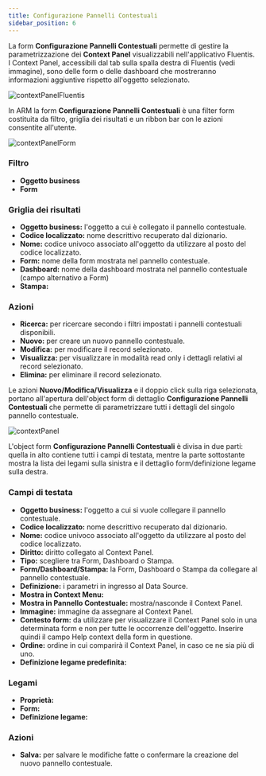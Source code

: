 ```yaml
---
title: Configurazione Pannelli Contestuali
sidebar_position: 6
---
```


La form **Configurazione Pannelli Contestuali** permette di gestire la parametrizzazione dei **Context Panel** visualizzabili nell'applicativo Fluentis. I Context Panel, accessibili dal tab sulla spalla destra di Fluentis (vedi immagine), sono delle form o delle dashboard che mostreranno informazioni aggiuntive rispetto all'oggetto selezionato.

![contextPanelFluentis](/img/home/databaseSchemas/database/context-panel-fluentis.png)

In ARM la form **Configurazione Pannelli Contestuali** è una filter form costituita da filtro, griglia dei risultati e un ribbon bar con le azioni consentite all'utente.

![contextPanelForm](/img/home/databaseSchemas/database/context-panel-form.png)


### Filtro
* **Oggetto business**
* **Form**

### Griglia dei risultati
* **Oggetto business:** l'oggetto a cui è collegato il pannello contestuale.
* **Codice localizzato:** nome descrittivo recuperato dal dizionario.
* **Nome:** codice univoco associato all'oggetto da utilizzare al posto del codice localizzato.
* **Form:** nome della form mostrata nel pannello contestuale.
* **Dashboard:** nome della dashboard mostrata nel pannello contestuale (campo alternativo a Form)
* **Stampa:**

### Azioni
* **Ricerca:** per ricercare secondo i filtri impostati i pannelli contestuali disponibili.
* **Nuovo:** per creare un nuovo pannello contestuale.
* **Modifica:** per modificare il record selezionato.
* **Visualizza:** per visualizzare in modalità read only i dettagli relativi al record selezionato.
* **Elimina:** per eliminare il record selezionato.

Le azioni **Nuovo/Modifica/Visualizza** e il doppio click sulla riga selezionata, portano all'apertura dell'object form di dettaglio **Configurazione Pannelli Contestuali** che permette di parametrizzare tutti i dettagli del singolo pannello contestuale.

![contextPanel](/img/home/databaseSchemas/database/context-panel-config.png)

L'object form **Configurazione Pannelli Contestuali** è divisa in due parti: quella in alto contiene tutti i campi di testata, mentre la parte sottostante mostra la lista dei legami sulla sinistra e il dettaglio form/definizione legame sulla destra.

### Campi di testata
* **Oggetto business:** l'oggetto a cui si vuole collegare il pannello contestuale.
* **Codice localizzato:** nome descrittivo recuperato dal dizionario.
* **Nome:** codice univoco associato all'oggetto da utilizzare al posto del codice localizzato.
* **Diritto:** diritto collegato al Context Panel.
* **Tipo:** scegliere tra Form, Dashboard o Stampa.
* **Form/Dashboard/Stampa:** la Form, Dashboard o Stampa da collegare al pannello contestuale.
* **Definizione:** i parametri in ingresso al Data Source.
* **Mostra in Context Menu:**
* **Mostra in Pannello Contestuale:** mostra/nasconde il Context Panel.
* **Immagine:** immagine da assegnare al Context Panel.
* **Contesto form:** da utilizzare per visualizzare il Context Panel solo in una determinata form e non per tutte le occorrenze dell'oggetto. Inserire quindi il campo Help context della form in questione.
* **Ordine:** ordine in cui comparirà il Context Panel, in caso ce ne sia più di uno.
* **Definizione legame predefinita:**

### Legami
* **Proprietà:**
* **Form:**
* **Definizione legame:**

### Azioni
* **Salva:** per salvare le modifiche fatte o confermare la creazione del nuovo pannello contestuale.

